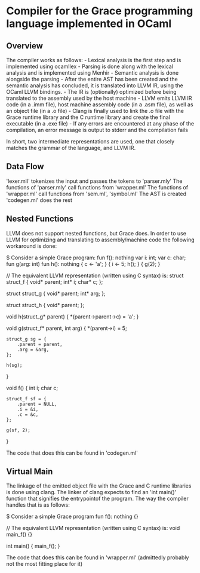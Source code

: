 # Compiler for the Grace programming language implemented in OCaml

## Overview

The compiler works as follows:
    - Lexical analysis is the first step and is implemented using ocamllex
    - Parsing is done along with the lexical analysis and is implemented using Menhir
    - Semantic analysis is done alongside the parsing
    - After the entire AST has been created and the semantic analysis has concluded,
      it is translated into LLVM IR, using the OCaml LLVM bindings.
    - The IR is (optionally) optimized before being translated to the assembly used by the host machine
    - LLVM emits LLVM IR code (in a .imm file), host machine assembly code (in a .asm file),
      as well as an object file (in a .o file)
    - Clang is finally used to link the .o file with the Grace runtime library and the C runtime library
      and create the final executable (in a .exe file)
    - If any errors are encountered at any phase of the compilation,
      an error message is output to stderr and the compilation fails

In short, two intermediate representations are used, one that closely matches
the grammar of the language, and LLVM IR.

## Data Flow

'lexer.mll' tokenizes the input and passes the tokens to 'parser.mly'
The functions of 'parser.mly' call functions from 'wrapper.ml'
The functions of 'wrapper.ml' call functions from 'sem.ml', 'symbol.ml'
The AST is created
'codegen.ml' does the rest

## Nested Functions

LLVM does not support nested functions, but Grace does.
In order to use LLVM for optimizing and translating to
assembly/machine code the following workaround is done:

$ Consider a simple Grace program:
fun f(): nothing
    var i: int;
    var c: char;
    fun g(arg: int)
        fun h(): nothing
        {
            c <- 'a';
        }
    {
        i <- 5;
        h();
    }
{
    g(2);
}

// The equivalent LLVM representation (written using C syntax) is:
struct struct_f {
    void* parent;
    int* i;
    char* c;
};

struct struct_g {
    void* parent;
    int* arg;
};

struct struct_h {
    void* parent;
};

void h(struct_g* parent) {
    *(parent->parent->c) = 'a';
}

void g(struct_f* parent, int arg) {
    *(parent->i) = 5;

    struct_g sg = {
        .parent = parent,
        .arg = &arg,
    };

    h(sg);
}

void f() {
    int i;
    char c;

    struct_f sf = {
        .parent = NULL,
        .i = &i,
        .c = &c,
    };

    g(sf, 2);
}

The code that does this can be found in 'codegen.ml'

## Virtual Main

The linkage of the emitted object file with the Grace and C
runtime libraries is done using clang.
The linker of clang expects to find an 'int main()'
function that signifies the entrypointof the program.
The way the compiler handles that is as follows:

$ Consider a simple Grace program
fun f(): nothing {}

// The equivalent LLVM representation (written using C syntax) is:
void main_f() {}

int main() {
    main_f();
}

The code that does this can be found in 'wrapper.ml'
(admittedly probably not the most fitting place for it)
